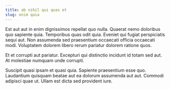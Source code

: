 ```yaml
---
title: ab nihil qui quas et
slug: enim quia
---
```


Est aut aut in enim dignissimos repellat quo nulla. Quaerat nemo doloribus quo sapiente quia. Temporibus quas odit quia. Eveniet qui fugiat perspiciatis sequi aut. Non assumenda sed praesentium occaecati officia occaecati modi. Voluptatem dolorem libero rerum pariatur dolorem ratione quos.

Et et corrupti aut pariatur. Excepturi qui distinctio incidunt id totam sed aut. At molestiae numquam unde corrupti.

Suscipit quasi ipsam et quasi quia. Sapiente praesentium esse quo. Laudantium quisquam beatae aut ea dolorum assumenda aut aut. Commodi adipisci quae ut. Ullam est dicta sed provident iure.
